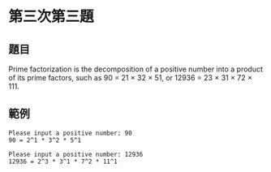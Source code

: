# 第三次第三題
## 題目
Prime factorization is the decomposition of a positive number into a product of its prime factors, such as
90 = 21 × 32 × 51, or
12936 = 23 × 31 × 72 × 111.
## 範例
```
Please input a positive number: 90
90 = 2^1 * 3^2 * 5^1
```
```
Please input a positive number: 12936
12936 = 2^3 * 3^1 * 7^2 * 11^1
```